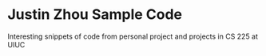 # Justin Zhou Sample Code
Interesting snippets of code from personal project and projects in CS 225 at UIUC
